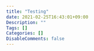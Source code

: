 ```yaml
---
title: "Testing"
date: 2021-02-25T16:43:01+09:00
Description: ""
Tags: []
Categories: []
DisableComments: false
---
```

